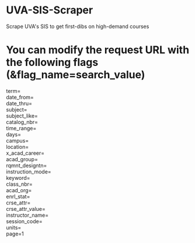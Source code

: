 # UVA-SIS-Scraper
Scrape UVA's SIS to get first-dibs on high-demand courses

# You can modify the request URL with the following flags (&flag_name=search_value)
term=  <br>
date_from=  <br>
date_thru=<br>
subject=<br>
subject_like=<br>
catalog_nbr=<br>
time_range=<br>
days=<br>
campus=<br>
location=<br>
x_acad_career=<br>
acad_group=<br>
rqmnt_designtn=<br>
instruction_mode=<br>
keyword=<br>
class_nbr=<br>
acad_org=<br>
enrl_stat=<br>
crse_attr=<br>
crse_attr_value=<br>
instructor_name=<br>
session_code=<br>
units=<br>
page=1
